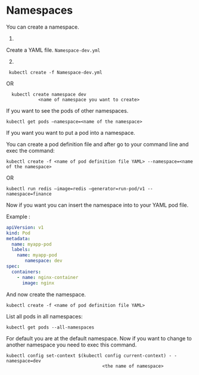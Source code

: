 Namespaces
========


You can create a namespace.

 1)
   Create a YAML file. ```Namespace-dev.yml```
   
 2)
   ```
    kubectl create -f Namespace-dev.yml
   ```
OR
```
  kubectl create namespace dev
  			<name of namespace you want to create>
```

If you want to see the pods of other namespaces.

```
kubectl get pods –namespace=<name of the namespace>
```

If you want you want to put a pod into a namespace.

You can create a pod definition file and after go to your command line and exec the command:

```
kubectl create -f <name of pod definition file YAML> --namespace=<name of the namespace>
```

OR

```
kubectl run redis –image=redis –generator=run-pod/v1 --namespace=finance
```

Now if you want you can insert the namespace into to your YAML pod file. 

Example :

```YAML
apiVersion: v1
kind: Pod
metadata:
  name: myapp-pod
  labels:
    name: myapp-pod
       namespace: dev
spec:
  containers:
    - name: nginx-container
      image: nginx
```

And now create the namespace.

```
kubectl create -f <name of pod definition file YAML>
```


List all pods in all namespaces:

```
kubectl get pods --all-namespaces  
```


For default you are at the default namespace.
Now if you want to change to another namespace you need to exec this command.

```
kubectl config set-context $(kubectl config current-context) - - namespace=dev 
									<the name of namespace>
```
